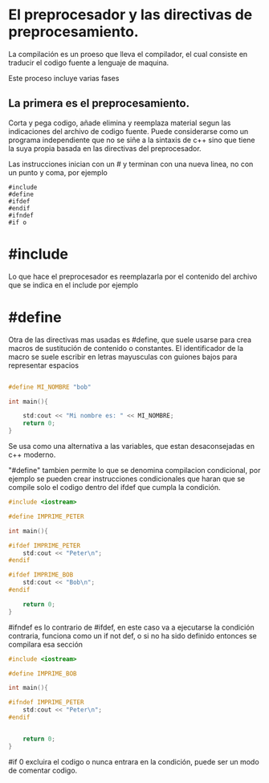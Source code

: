 El preprocesador y las directivas de preprocesamiento.
====

La compilación es un proeso que lleva el compilador, el cual consiste en
traducir el codigo fuente a lenguaje de maquina.

Este proceso incluye varias fases 

La primera es el preprocesamiento.
---
Corta y pega codigo, añade elimina y reemplaza material segun las indicaciones
del archivo de codigo fuente. Puede considerarse como un programa independiente
que no se siñe a la sintaxis de c++ sino que tiene la suya propia basada en las
directivas del preprocesador.

Las instrucciones inician con un # y terminan con una nueva linea, no con un
punto y coma, por ejemplo

```
#include
#define
#ifdef
#endif
#ifndef
#if o
```

\#include 
===
Lo que hace el preprocesador es reemplazarla por el contenido del archivo que
se indica en el include por ejemplo <iostream>

\#define
===
Otra de las directivas mas usadas es #define, que suele usarse para crea macros
de sustitución de contenido o constantes. El identificador de la macro se suele
escribir en letras mayusculas con guiones bajos para representar espacios
```c++ #include <iostream>

#define MI_NOMBRE "bob"

int main(){

	std:cout << "Mi nombre es: " << MI_NOMBRE;
	return 0;
}
```


Se usa como una alternativa a las variables, que estan desaconsejadas en c++
moderno.


"#define" tambien permite lo que se denomina compilacion condicional, por
ejemplo se pueden crear instrucciones condicionales que haran que se compile
solo el codigo dentro del ifdef que cumpla la condición.

```c++
#include <iostream>

#define IMPRIME_PETER

int main(){

#ifdef IMPRIME_PETER
	std:cout << "Peter\n";
#endif

#ifdef IMPRIME_BOB
	std:cout << "Bob\n";
#endif

	return 0;
}
```


 #ifndef es lo contrario de #ifdef, en este caso va a ejecutarse la condición
contraria, funciona como un if not def, o si no ha sido definido entonces se
compilara esa sección

```c++
#include <iostream>

#define IMPRIME_BOB

int main(){

#ifndef IMPRIME_PETER
	std:cout << "Peter\n";
#endif


	return 0;
}
```


 #if 0 excluira el codigo o nunca entrara en la condición, puede ser un modo de
comentar codigo.
